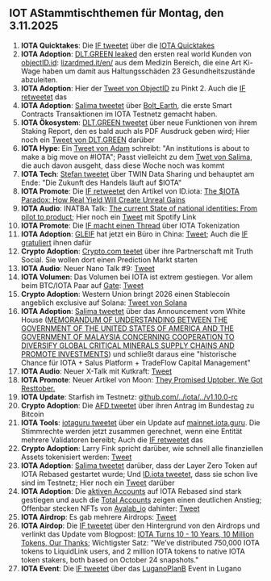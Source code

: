 ## IOT AStammtischthemen für Montag, den 3.11.2025

1. **IOTA Quicktakes**: Die [IF tweetet](https://x.com/iota/status/1982756666018861249) über die [IOTA Quicktakes](https://x.com/iota/status/1982756666018861249)
2. **IOTA Adoption**: [DLT.GREEN leaked](https://x.com/dlt_green/status/1983067835153699245) den ersten real world Kunden von [objectID.id](https://x.com/ObjectID_io): [lizardmed.it/en/](https://www.lizardmed.it/en/) aus dem Medizin Bereich, die eine Art Ki-Wage haben um damit aus Haltungsschäden 23 Gesundheitszustände abzuleiten.
3. **IOTA Adoption**: Hier der [Tweet von ObjectID](https://x.com/ObjectID_io/status/1983078374630207763) zu Pinkt 2. Auch die [IF retweetet](https://x.com/iota/status/1983086369334325450) das
4. **IOTA Adoption**: [Salima tweetet](https://x.com/Salimasbegum/status/1982876612854198467) über [Bolt_Earth](https://x.com/bolt_earth), die erste Smart Contracts Transaktionen im IOTA Testnetz gemacht haben. 
5. **IOTA Ökosystem**: [DLT.GREEN tweetet](https://x.com/dlt_green/status/1982950151955288097) über neue Funktionen von ihrem Staking Report, den es bald auch als PDF Ausdruck geben wird; Hier noch ein [Tweet von DLT.GREEN](https://x.com/dlt_green/status/1983302395330486488) darüber
6. **IOTA Hype**: Ein [Tweet von Adam](https://x.com/adam_prob/status/1982962295946011114) schreibt: "An institutions is about to make a big move on #IOTA"; Passt vielleicht zu dem [Twet von Salima](https://x.com/Salimasbegum/status/1982768649799688203), die auch davon ausgeht, dass diese Woche noch was kommt
7. **IOTA Tech**: [Stefan tweetet](https://x.com/iota_penguin/status/1982811486117417215) über TWIN Data Sharing und behauptet am Ende: "Die Zukunft des Handels läuft auf $IOTA"
8. **IOTA Promote**: Die [IF retweetet](https://x.com/iota/status/1983074992058446056) den Artikel von ID.iota: [The $IOTA Paradox: How Real Yield Will Create Unreal Gains](https://x.com/id_iota/status/1982869965037277288)
9. **IOTA Audio**: INATBA Talk: [The current State of national identities: From pilot to product](https://x.com/INATBA_org/status/1982885244853444933); Hier noch ein [Tweet](https://x.com/INATBA_org/status/1983509621395366248) mit Spotify Link
10. **IOTA Promote**: Die [IF macht einen Thread](https://x.com/iota/status/1983126599944864123) über IOTA Tokenization
11. **IOTA Adoption**: [GLEIF](https://www.gleif.org/en) hat jetzt ein Büro in China: [Tweet](https://x.com/GLEIF/status/1983119050302705848); Auch die [IF gratuliert](https://x.com/iota/status/1983799929375203524) ihnen dafür
12. **Crypto Adoption**: [Crypto.com teetet](https://x.com/cryptocom/status/1983152059248435549) über ihre Partnerschaft mit Truth Social. Sie wollen dort einen Prediction Markt starten
13. **IOTA Audio**: Neuer Nano Talk #9: [Tweet](https://x.com/id_iota/status/1983426402683891780)
14. **IOTA Volumen**: Das Volumen bei IOTA ist extrem gestiegen. Vor allem beim BTC/IOTA Paar auf [Gate](https://x.com/Gate): [Tweet](https://x.com/id_iota/status/1983425138214482210)
15. **Crypto Adoption**: Western Union bringt 2026 einen Stablecoin angeblich exclusive auf Solana: [Tweet von Solana](https://x.com/solana/status/1983215174883430839)
16. **IOTA Adoption**: [Salima tweetet](https://x.com/Salimasbegum/status/1983147689744204104) über das Announcement vom White House ([MEMORANDUM OF UNDERSTANDING BETWEEN THE GOVERNMENT OF THE UNITED STATES OF AMERICA AND THE GOVERNMENT OF MALAYSIA CONCERNING COOPERATION TO DIVERSIFY GLOBAL CRITICAL MINERALS SUPPLY CHAINS AND PROMOTE INVESTMENTS](https://www.whitehouse.gov/briefings-statements/2025/10/memorandum-of-understanding-between-the-government-of-the-united-states-of-america-and-the-government-of-malaysia-concerning-cooperation-to-diversify-global-critical-minerals-supply-chains-and-promote/)) und schließt daraus eine "historische Chance für IOTA + Salus Platform + TradeFlow Capital Management"
17. **IOTA Audio**: Neuer X-Talk mit Kutkraft: [Tweet](https://x.com/kutkraft/status/1983472243142484383)
18. **IOTA Promote**: Neuer Artikel von Moon: [They Promised Uptober. We Got Resttober.](https://x.com/moonbaklava/status/1982906052380373115)
19. **IOTA Update**: Starfish im Testnetz: [github.com/../iota/../v1.10.0-rc](https://github.com/iotaledger/iota/releases/tag/v1.10.0-rc)
20. **Crypto Adoption**: Die [AFD tweetet](https://x.com/AfDimBundestag/status/1983164900290543806) über ihren Antrag im Bundestag zu Bitcoin
21. **IOTA Tools**: [iotaguru tweetet](https://x.com/iota_guru/status/1983590021379846458) über ein Update auf [mainnet.iota.guru](https://mainnet.iota.guru/). Die Stimmrechte werden jetzt zusammen gerechnet, wenn eine Entität mehrere Validatoren bereibt; Auch die [IF retweetet](https://x.com/iota/status/1983812035377865107) das
22. **Crypto Adoption**: Larry Fink spricht darüber, wie schnell alle finanziellen Assets tokenisiert werden: [Tweet](https://x.com/ApexSeek/status/1983798221840289960)
23. **IOTA Adoption**: [Salima tweetet](https://x.com/Salimasbegum/status/1983824640091758656) darüber, dass der Layer Zero Token auf IOTA Rebased gestartet wurde; Und [ID.iota tweetet](https://x.com/id_iota/status/1983838696215576968), dass sie schon live sind im Testnetz; Hier noch ein [Tweet](https://x.com/whatmicha/status/1983868722730127539) darüber
24. **IOTA Adoption**: Die [aktiven Accounts](https://iotascan.com/mainnet/analytics/accounts/active%20accounts) auf IOTA Rebased sind stark gestiegen und auch die [Total Accounts](https://iotascan.com/mainnet/analytics/accounts/total%20accounts) zeigen einen deutlichen Anstieg; Offenbar stecken NFTs von [Ayalab_io](https://x.com/Aylab_io) dahinter: [Tweet](https://x.com/Vrom14286662/status/1983842012345647504)
25. **IOTA Airdrop**: Es gab mehrere Airdrops: [Tweet](https://x.com/defiwukong/status/1983886912428388793)
26. **IOTA Airdop**: Die [IF tweetet](https://x.com/iota/status/1983894268608442872) über den Hintergrund von den Airdrops und verlinkt das Update vom Blogpost: [IOTA Turns 10 - 10 Years, 10 Million Tokens, Our Thanks](https://blog.iota.org/iota-turns-10/); Wichtigster Satz: "We’ve distributed 750,000 IOTA tokens to LiquidLink users, and 2 million IOTA tokens to native IOTA token stakers, both based on October 24 snapshots."
27. **IOTA Event**: Die [IF tweetet](https://x.com/iota/status/1983896677271429509) über das [LuganoPlanB](https://x.com/LuganoPlanB) Event in Lugano
